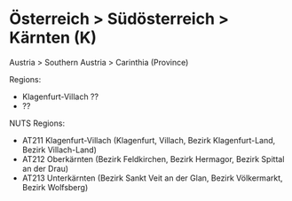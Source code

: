 # Österreich > Südösterreich > Kärnten (K)

Austria > Southern Austria > Carinthia (Province)

Regions:

- Klagenfurt-Villach ??
- ??

NUTS Regions:

- AT211 Klagenfurt-Villach (Klagenfurt, Villach, Bezirk Klagenfurt-Land, Bezirk Villach-Land)
- AT212 Oberkärnten (Bezirk Feldkirchen, Bezirk Hermagor, Bezirk Spittal an der Drau)
- AT213 Unterkärnten (Bezirk Sankt Veit an der Glan, Bezirk Völkermarkt, Bezirk Wolfsberg) 


